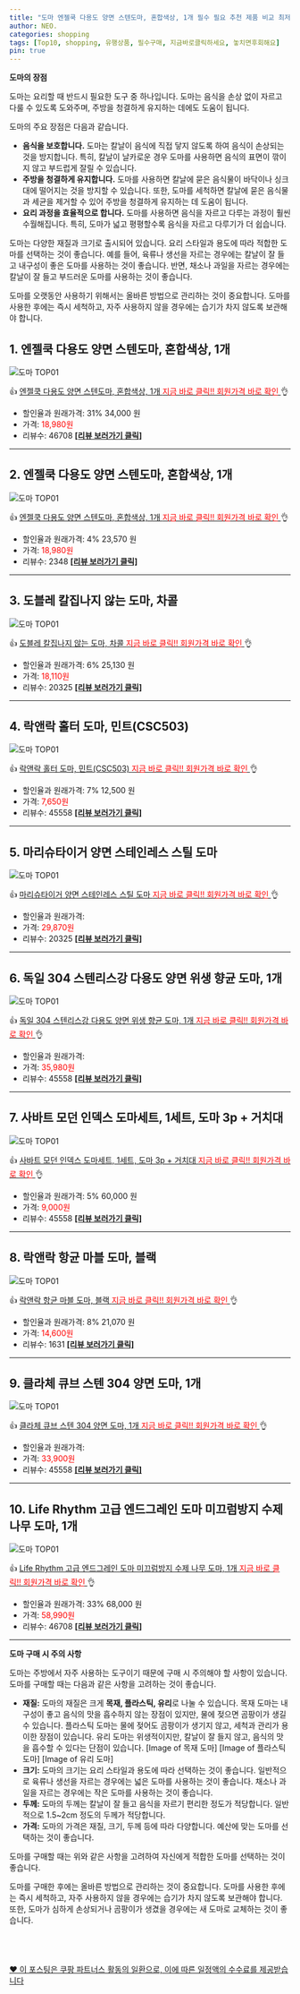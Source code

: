 ```yaml
---
title: "도마 엔젤쿡 다용도 양면 스텐도마, 혼합색상, 1개 필수 필요 추천 제품 비교 최저 가격 비교 장점 구매가이드"
author: NEO.
categories: shopping
tags: [Top10, shopping, 유행상품, 필수구매, 지금바로클릭하세요, 놓치면후회해요]
pin: true
---
```

**도마의 장점**

도마는 요리할 때 반드시 필요한 도구 중 하나입니다. 도마는 음식을 손상 없이 자르고 다룰 수 있도록 도와주며, 주방을 청결하게 유지하는 데에도 도움이 됩니다.

도마의 주요 장점은 다음과 같습니다.

* **음식을 보호합니다.** 도마는 칼날이 음식에 직접 닿지 않도록 하여 음식이 손상되는 것을 방지합니다. 특히, 칼날이 날카로운 경우 도마를 사용하면 음식의 표면이 깎이지 않고 부드럽게 잘릴 수 있습니다.
* **주방을 청결하게 유지합니다.** 도마를 사용하면 칼날에 묻은 음식물이 바닥이나 싱크대에 떨어지는 것을 방지할 수 있습니다. 또한, 도마를 세척하면 칼날에 묻은 음식물과 세균을 제거할 수 있어 주방을 청결하게 유지하는 데 도움이 됩니다.
* **요리 과정을 효율적으로 합니다.** 도마를 사용하면 음식을 자르고 다루는 과정이 훨씬 수월해집니다. 특히, 도마가 넓고 평평할수록 음식을 자르고 다루기가 더 쉽습니다.

도마는 다양한 재질과 크기로 출시되어 있습니다. 요리 스타일과 용도에 따라 적합한 도마를 선택하는 것이 좋습니다. 예를 들어, 육류나 생선을 자르는 경우에는 칼날이 잘 들고 내구성이 좋은 도마를 사용하는 것이 좋습니다. 반면, 채소나 과일을 자르는 경우에는 칼날이 잘 들고 부드러운 도마를 사용하는 것이 좋습니다.

도마를 오랫동안 사용하기 위해서는 올바른 방법으로 관리하는 것이 중요합니다. 도마를 사용한 후에는 즉시 세척하고, 자주 사용하지 않을 경우에는 습기가 차지 않도록 보관해야 합니다.

   

## 1. 엔젤쿡 다용도 양면 스텐도마, 혼합색상, 1개

![도마 TOP01](https://thumbnail7.coupangcdn.com/thumbnails/remote/490x490ex/image/vendor_inventory/79d9/05b8c2567a66daf3e715ba7b103853e439818a081b51857c50585d18d8a5.jpg)


👍 [엔젤쿡 다용도 양면 스텐도마, 혼합색상, 1개 <font color=red> 지금 바로 클릭!! 회원가격 바로 확인 </font> ](https://link.coupang.com/re/AFFSDP?lptag=AF3617701&subid=GithubCoopas&pageKey=6957084325&traceid=V0-153&itemId=16922753355&vendorItemId=84100590172) 👌 


- 할인율과 원래가격: 31%  34,000   원
- 가격: <span style='color:red'>18,980원</span>
- 리뷰수: 46708  [**[리뷰 보러가기 클릭]**](https://link.coupang.com/re/AFFSDP?lptag=AF3617701&subid=GithubCoopas&pageKey=6957084325&traceid=V0-153&itemId=16922753355&vendorItemId=84100590172)

---


   

## 2. 엔젤쿡 다용도 양면 스텐도마, 혼합색상, 1개

![도마 TOP01](https://thumbnail7.coupangcdn.com/thumbnails/remote/490x490ex/image/vendor_inventory/79d9/05b8c2567a66daf3e715ba7b103853e439818a081b51857c50585d18d8a5.jpg)


👍 [엔젤쿡 다용도 양면 스텐도마, 혼합색상, 1개 <font color=red> 지금 바로 클릭!! 회원가격 바로 확인 </font> ](https://link.coupang.com/re/AFFSDP?lptag=AF3617701&subid=GithubCoopas&pageKey=6957084325&traceid=V0-153&itemId=16922753355&vendorItemId=84100590172) 👌 


- 할인율과 원래가격: 4%  23,570   원
- 가격: <span style='color:red'>18,980원</span>
- 리뷰수: 2348  [**[리뷰 보러가기 클릭]**](https://link.coupang.com/re/AFFSDP?lptag=AF3617701&subid=GithubCoopas&pageKey=6957084325&traceid=V0-153&itemId=16922753355&vendorItemId=84100590172)

---


   

## 3. 도블레 칼집나지 않는 도마, 차콜

![도마 TOP01](https://thumbnail8.coupangcdn.com/thumbnails/remote/490x490ex/image/product/image/vendoritem/2019/09/25/4562175348/8996b438-468b-4ce1-880f-5455f2b35cf8.jpg)


👍 [도블레 칼집나지 않는 도마, 차콜 <font color=red> 지금 바로 클릭!! 회원가격 바로 확인 </font> ](https://link.coupang.com/re/AFFSDP?lptag=AF3617701&subid=GithubCoopas&pageKey=127817014&traceid=V0-153&itemId=792057645&vendorItemId=5010013900) 👌 


- 할인율과 원래가격: 6%  25,130   원
- 가격: <span style='color:red'>18,110원</span>
- 리뷰수: 20325  [**[리뷰 보러가기 클릭]**](https://link.coupang.com/re/AFFSDP?lptag=AF3617701&subid=GithubCoopas&pageKey=127817014&traceid=V0-153&itemId=792057645&vendorItemId=5010013900)

---


   

## 4. 락앤락 홀터 도마, 민트(CSC503)

![도마 TOP01](https://thumbnail9.coupangcdn.com/thumbnails/remote/490x490ex/image/retail/images/2022/04/21/14/0/064715fa-6488-482d-b383-1d63729bdf15.jpg)


👍 [락앤락 홀터 도마, 민트(CSC503) <font color=red> 지금 바로 클릭!! 회원가격 바로 확인 </font> ](https://link.coupang.com/re/AFFSDP?lptag=AF3617701&subid=GithubCoopas&pageKey=6472848065&traceid=V0-153&itemId=14135930208&vendorItemId=81382680093) 👌 


- 할인율과 원래가격: 7%  12,500   원
- 가격: <span style='color:red'>7,650원</span>
- 리뷰수: 45558  [**[리뷰 보러가기 클릭]**](https://link.coupang.com/re/AFFSDP?lptag=AF3617701&subid=GithubCoopas&pageKey=6472848065&traceid=V0-153&itemId=14135930208&vendorItemId=81382680093)

---


   

## 5. 마리슈타이거 양면 스테인레스 스틸 도마

![도마 TOP01](https://thumbnail6.coupangcdn.com/thumbnails/remote/490x490ex/image/retail/images/2527428559291805-49bdad7c-fc73-4611-80e3-bccec260db39.jpg)


👍 [마리슈타이거 양면 스테인레스 스틸 도마 <font color=red> 지금 바로 클릭!! 회원가격 바로 확인 </font> ](https://link.coupang.com/re/AFFSDP?lptag=AF3617701&subid=GithubCoopas&pageKey=1291667269&traceid=V0-153&itemId=2302831005&vendorItemId=70299738968) 👌 


- 할인율과 원래가격: 
- 가격: <span style='color:red'>29,870원</span>
- 리뷰수: 20325  [**[리뷰 보러가기 클릭]**](https://link.coupang.com/re/AFFSDP?lptag=AF3617701&subid=GithubCoopas&pageKey=1291667269&traceid=V0-153&itemId=2302831005&vendorItemId=70299738968)

---


   

## 6. 독일 304 스텐리스강 다용도 양면 위생 향균 도마, 1개

![도마 TOP01](https://thumbnail9.coupangcdn.com/thumbnails/remote/490x490ex/image/vendor_inventory/b62e/ad993bfd6148e8b48d6dd112daea6b66d8e9bf99d726102c04c813b3206d.jpg)


👍 [독일 304 스텐리스강 다용도 양면 위생 향균 도마, 1개 <font color=red> 지금 바로 클릭!! 회원가격 바로 확인 </font> ](https://link.coupang.com/re/AFFSDP?lptag=AF3617701&subid=GithubCoopas&pageKey=7444353616&traceid=V0-153&itemId=19365846290&vendorItemId=86478779287) 👌 


- 할인율과 원래가격: 
- 가격: <span style='color:red'>35,980원</span>
- 리뷰수: 45558  [**[리뷰 보러가기 클릭]**](https://link.coupang.com/re/AFFSDP?lptag=AF3617701&subid=GithubCoopas&pageKey=7444353616&traceid=V0-153&itemId=19365846290&vendorItemId=86478779287)

---


   

## 7. 사바트 모던 인덱스 도마세트, 1세트, 도마 3p + 거치대

![도마 TOP01](https://thumbnail9.coupangcdn.com/thumbnails/remote/490x490ex/image/product/image/vendoritem/2019/01/28/3487292968/84f3fac1-f285-4d0d-8a0d-521e6a958b06.jpg)


👍 [사바트 모던 인덱스 도마세트, 1세트, 도마 3p + 거치대 <font color=red> 지금 바로 클릭!! 회원가격 바로 확인 </font> ](https://link.coupang.com/re/AFFSDP?lptag=AF3617701&subid=GithubCoopas&pageKey=59609179&traceid=V0-153&itemId=205431298&vendorItemId=3487292968) 👌 


- 할인율과 원래가격: 5%  60,000   원
- 가격: <span style='color:red'>9,000원</span>
- 리뷰수: 45558  [**[리뷰 보러가기 클릭]**](https://link.coupang.com/re/AFFSDP?lptag=AF3617701&subid=GithubCoopas&pageKey=59609179&traceid=V0-153&itemId=205431298&vendorItemId=3487292968)

---


   

## 8. 락앤락 항균 마블 도마, 블랙

![도마 TOP01](https://thumbnail7.coupangcdn.com/thumbnails/remote/490x490ex/image/retail/images/4347953573686699-3c421696-bdaf-4c0f-ba6b-afbc5740abbc.jpg)


👍 [락앤락 항균 마블 도마, 블랙 <font color=red> 지금 바로 클릭!! 회원가격 바로 확인 </font> ](https://link.coupang.com/re/AFFSDP?lptag=AF3617701&subid=GithubCoopas&pageKey=1417970198&traceid=V0-153&itemId=2455306512&vendorItemId=70448862689) 👌 


- 할인율과 원래가격: 8%  21,070   원
- 가격: <span style='color:red'>14,600원</span>
- 리뷰수: 1631  [**[리뷰 보러가기 클릭]**](https://link.coupang.com/re/AFFSDP?lptag=AF3617701&subid=GithubCoopas&pageKey=1417970198&traceid=V0-153&itemId=2455306512&vendorItemId=70448862689)

---


   

## 9. 클라체 큐브 스텐 304 양면 도마, 1개

![도마 TOP01](https://thumbnail10.coupangcdn.com/thumbnails/remote/490x490ex/image/vendor_inventory/9605/1350557050112757b142b2ebab45df6f6d24201f5f1d4a4776e4d93cc387.jpg)


👍 [클라체 큐브 스텐 304 양면 도마, 1개 <font color=red> 지금 바로 클릭!! 회원가격 바로 확인 </font> ](https://link.coupang.com/re/AFFSDP?lptag=AF3617701&subid=GithubCoopas&pageKey=7713003007&traceid=V0-153&itemId=20680127628&vendorItemId=87752182852) 👌 


- 할인율과 원래가격: 
- 가격: <span style='color:red'>33,900원</span>
- 리뷰수: 45558  [**[리뷰 보러가기 클릭]**](https://link.coupang.com/re/AFFSDP?lptag=AF3617701&subid=GithubCoopas&pageKey=7713003007&traceid=V0-153&itemId=20680127628&vendorItemId=87752182852)

---


   

## 10. Life Rhythm 고급 엔드그레인 도마 미끄럼방지 수제 나무 도마, 1개

![도마 TOP01](https://thumbnail10.coupangcdn.com/thumbnails/remote/490x490ex/image/vendor_inventory/9a89/f712fe8b51cfebb362ef69dc6cf7c317679b8432dcacea077e66b8932b50.jpeg)


👍 [Life Rhythm 고급 엔드그레인 도마 미끄럼방지 수제 나무 도마, 1개 <font color=red> 지금 바로 클릭!! 회원가격 바로 확인 </font> ](https://link.coupang.com/re/AFFSDP?lptag=AF3617701&subid=GithubCoopas&pageKey=7648792730&traceid=V0-153&itemId=20345808748&vendorItemId=87259967581) 👌 


- 할인율과 원래가격: 33%  68,000   원
- 가격: <span style='color:red'>58,990원</span>
- 리뷰수: 46708  [**[리뷰 보러가기 클릭]**](https://link.coupang.com/re/AFFSDP?lptag=AF3617701&subid=GithubCoopas&pageKey=7648792730&traceid=V0-153&itemId=20345808748&vendorItemId=87259967581)

---
**도마 구매 시 주의 사항**

도마는 주방에서 자주 사용하는 도구이기 때문에 구매 시 주의해야 할 사항이 있습니다. 도마를 구매할 때는 다음과 같은 사항을 고려하는 것이 좋습니다.

* **재질:** 도마의 재질은 크게 **목재, 플라스틱, 유리**로 나눌 수 있습니다. 목재 도마는 내구성이 좋고 음식의 맛을 흡수하지 않는 장점이 있지만, 물에 젖으면 곰팡이가 생길 수 있습니다. 플라스틱 도마는 물에 젖어도 곰팡이가 생기지 않고, 세척과 관리가 용이한 장점이 있습니다. 유리 도마는 위생적이지만, 칼날이 잘 들지 않고, 음식의 맛을 흡수할 수 있다는 단점이 있습니다.
[Image of 목재 도마]
[Image of 플라스틱 도마]
[Image of 유리 도마]
* **크기:** 도마의 크기는 요리 스타일과 용도에 따라 선택하는 것이 좋습니다. 일반적으로 육류나 생선을 자르는 경우에는 넓은 도마를 사용하는 것이 좋습니다. 채소나 과일을 자르는 경우에는 작은 도마를 사용하는 것이 좋습니다.
* **두께:** 도마의 두께는 칼날이 잘 들고 음식을 자르기 편리한 정도가 적당합니다. 일반적으로 1.5~2cm 정도의 두께가 적당합니다.
* **가격:** 도마의 가격은 재질, 크기, 두께 등에 따라 다양합니다. 예산에 맞는 도마를 선택하는 것이 좋습니다.

도마를 구매할 때는 위와 같은 사항을 고려하여 자신에게 적합한 도마를 선택하는 것이 좋습니다.

도마를 구매한 후에는 올바른 방법으로 관리하는 것이 중요합니다. 도마를 사용한 후에는 즉시 세척하고, 자주 사용하지 않을 경우에는 습기가 차지 않도록 보관해야 합니다. 또한, 도마가 심하게 손상되거나 곰팡이가 생겼을 경우에는 새 도마로 교체하는 것이 좋습니다.<br><br><br><br><br> [ ❤  이 포스팅은 쿠팡 파트너스 활동의 일환으로, 이에 따른 일정액의 수수료를 제공받습니다](https://link.coupang.com/a/bcEFyh)